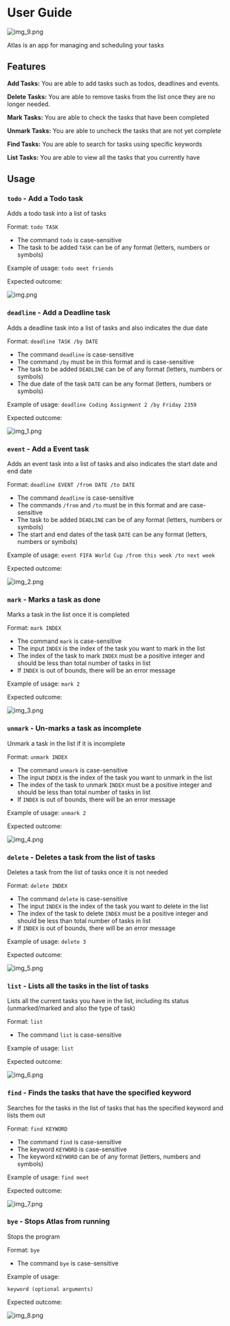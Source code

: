 # User Guide

![img_9.png](img_9.png)

Atlas is an app for managing and scheduling your tasks

## Features

**Add Tasks:** You are able to add tasks such as todos, deadlines and events.

**Delete Tasks:** You are able to remove tasks from the list once they are no longer needed.

**Mark Tasks:** You are able to check the tasks that have been completed

**Unmark Tasks:** You are able to uncheck the tasks that are not yet complete

**Find Tasks:** You are able to search for tasks using specific keywords

**List Tasks:** You are able to view all the tasks that you currently have


## Usage

### `todo` - Add a Todo task
Adds a todo task into a list of tasks

Format: `todo TASK`

- The command `todo` is case-sensitive
- The task to be added `TASK` can be of any format (letters, numbers or symbols)

Example of usage: `todo meet friends`

Expected outcome:

![img.png](img.png)


### `deadline` - Add a Deadline task
Adds a deadline task into a list of tasks and also indicates the due date

Format: `deadline TASK /by DATE`

- The command `deadline` is case-sensitive
- The command `/by` must be in this format and is case-sensitive
- The task to be added `DEADLINE` can be of any format (letters, numbers or symbols)
- The due date of the task `DATE` can be any format (letters, numbers or symbols)

Example of usage: `deadline Coding Assignment 2 /by Friday 2359`

Expected outcome:

![img_1.png](img_1.png)

### `event` - Add a Event task
Adds an event task into a list of tasks and also indicates the start date and end date

Format: `deadline EVENT /from DATE /to DATE`

- The command `deadline` is case-sensitive
- The commands `/from` and `/to` must be in this format and are case-sensitive
- The task to be added `DEADLINE` can be of any format (letters, numbers or symbols)
- The start and end dates of the task `DATE` can be any format (letters, numbers or symbols)

Example of usage: `event FIFA World Cup /from this week /to next week`

Expected outcome:

![img_2.png](img_2.png)


### `mark` - Marks a task as done
Marks a task in the list once it is completed

Format: `mark INDEX`

- The command `mark` is case-sensitive
- The input `INDEX` is the index of the task you want to mark in the list
- The index of the task to mark `INDEX` must be a positive integer and should be less than total number of tasks in list
- If `INDEX` is out of bounds, there will be an error message

Example of usage: `mark 2`

Expected outcome:

![img_3.png](img_3.png)

### `unmark` - Un-marks a task as incomplete
Unmark a task in the list if it is incomplete

Format: `unmark INDEX`

- The command `unmark` is case-sensitive
- The input `INDEX` is the index of the task you want to unmark in the list
- The index of the task to unmark `INDEX` must be a positive integer and should be less than total number of tasks in list
- If `INDEX` is out of bounds, there will be an error message

Example of usage: `unmark 2`

Expected outcome:

![img_4.png](img_4.png)

### `delete` - Deletes a task from the list of tasks
Deletes a task from the list of tasks once it is not needed

Format: `delete INDEX`

- The command `delete` is case-sensitive
- The input `INDEX` is the index of the task you want to delete in the list
- The index of the task to delete `INDEX` must be a positive integer and should be less than total number of tasks in list
- If `INDEX` is out of bounds, there will be an error message

Example of usage: `delete 3`

Expected outcome:

![img_5.png](img_5.png)

### `list` - Lists all the tasks in the list of tasks
Lists all the current tasks you have in the list, including its status (unmarked/marked and also the type of task)

Format: `list`

- The command `list` is case-sensitive

Example of usage: `list`

Expected outcome:

![img_6.png](img_6.png)

### `find` - Finds the tasks that have the specified keyword
Searches for the tasks in the list of tasks that has the specified keyword and lists them out

Format: `find KEYWORD`

- The command `find` is case-sensitive
- The keyword `KEYWORD` is case-sensitive
- The keyword `KEYWORD` can be of any format (letters, numbers and symbols)

Example of usage: `find meet`

Expected outcome:

![img_7.png](img_7.png)

### `bye` - Stops Atlas from running
Stops the program

Format: `bye`

- The command `bye` is case-sensitive

Example of usage:

`keyword (optional arguments)`

Expected outcome:

![img_8.png](img_8.png)